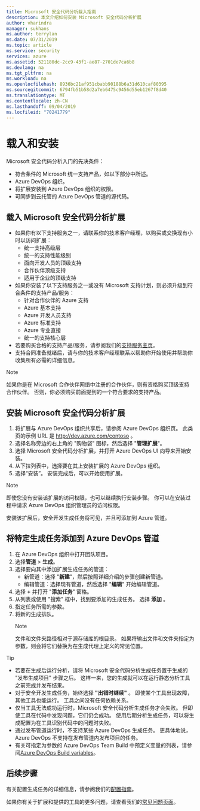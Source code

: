```yaml
---
title: Microsoft 安全代码分析载入指南
description: 本文介绍如何安装 Microsoft 安全代码分析扩展
author: vharindra
manager: sukhans
ms.author: terrylan
ms.date: 07/31/2019
ms.topic: article
ms.service: security
services: azure
ms.assetid: 521180dc-2cc9-43f1-ae87-2701de7ca6b8
ms.devlang: na
ms.tgt_pltfrm: na
ms.workload: na
ms.openlocfilehash: 8936bc21af951cbabb90188b6a31d610caf80395
ms.sourcegitcommit: 6794fb51b58d2a7eb6475c9456d55eb1267f8d40
ms.translationtype: MT
ms.contentlocale: zh-CN
ms.lasthandoff: 09/04/2019
ms.locfileid: "70241779"
---
```

# <a name="onboarding-and-installing"></a>载入和安装

Microsoft 安全代码分析入门的先决条件：

- 符合条件的 Microsoft 统一支持产品，如以下部分中所述。
- Azure DevOps 组织。
- 将扩展安装到 Azure DevOps 组织的权限。
- 可同步到云托管的 Azure DevOps 管道的源代码。

## <a name="onboarding-the-microsoft-security-code-analysis-extension"></a>载入 Microsoft 安全代码分析扩展

- 如果你有以下支持服务之一，请联系你的技术客户经理，以购买或交换现有小时以访问扩展：
   - 统一支持高级层
   - 统一的支持性能级别
   - 面向开发人员的顶级支持
   - 合作伙伴顶级支持
   - 适用于企业的顶级支持
- 如果你安装了以下支持服务之一或没有 Microsoft 支持计划，则必须升级到符合条件的支持产品/服务：
   - 针对合作伙伴的 Azure 支持
   - Azure 基本支持
   - Azure 开发人员支持
   - Azure 标准支持
   - Azure 专业直接
   - 统一的支持核心层
- 若要购买合格的支持产品/服务，请参阅我们的[支持服务主页](https://www.microsoft.com/enterprise/services/support)。
- 支持合同准备就绪后，请与你的技术客户经理联系以帮助你开始使用并帮助你收集所有必需的详细信息。

>[!NOTE]
> 如果你是在 Microsoft 合作伙伴网络中注册的合作伙伴，则有资格购买顶级支持合作伙伴。 否则，你必须购买前面提到的一个符合要求的支持产品。

## <a name="installing-the-microsoft-security-code-analysis-extension"></a>安装 Microsoft 安全代码分析扩展

1. 将扩展与 Azure DevOps 组织共享后，请参阅 Azure DevOps 组织页。 此类页的示例 URL 是 http://dev.azure.com/contoso 。
1. 选择名称旁边的右上角的 "购物袋" 图标，然后选择 "**管理扩展**"。
1. 选择 Microsoft 安全代码分析扩展，并打开 Azure DevOps UI 向导来开始安装。
1. 从下拉列表中，选择要在其上安装扩展的 Azure DevOps 组织。
1. 选择“安装”。 安装完成后，可以开始使用扩展。

>[!NOTE]
> 即使您没有安装该扩展的访问权限，也可以继续执行安装步骤。 你可以在安装过程中请求 Azure DevOps 组织管理员的访问权限。

安装该扩展后，安全开发生成任务将可见，并且可添加到 Azure 管道。

## <a name="adding-specific-build-tasks-to-your-azure-devops-pipeline"></a>将特定生成任务添加到 Azure DevOps 管道

1. 在 Azure DevOps 组织中打开团队项目。
1. 选择**管道** > **生成**。
1. 选择要向其中添加扩展生成任务的管道：
   - 新管道：选择 "**新建**"，然后按照详细介绍的步骤创建新管道。
   - 编辑管道：选择现有管道，然后选择 "**编辑**" 开始编辑管道。
1. 选择 **+** 并打开 "**添加任务**" 窗格。
1. 从列表或使用 "搜索" 框中，找到要添加的生成任务。 选择 **添加** 。
1. 指定任务所需的参数。
1. 将新的生成排队。
   >[!NOTE]
   >文件和文件夹路径相对于源存储库的根目录。 如果将输出文件和文件夹指定为参数，则会将它们替换为在生成代理上定义的常见位置。

> [!TIP]
>
> - 若要在生成后运行分析，请将 Microsoft 安全代码分析生成任务置于生成的 "发布生成项目" 步骤之后。 这样一来，您的生成就可以在运行静态分析工具之前完成并发布结果。
> - 对于安全开发生成任务，始终选择 **"出错时继续"** 。 即使某个工具出现故障，其他工具也能运行。 工具之间没有任何依赖关系。
> - 仅当工具无法成功运行时，Microsoft 安全代码分析生成任务才会失败。 但即使工具在代码中发现问题，它们仍会成功。 使用后期分析生成任务，可以将生成配置为在工具识别代码中的问题时失败。
> - 通过发布管道运行时，不支持某些 Azure DevOps 生成任务。 更具体地说，Azure DevOps 不支持在发布管道内发布项目的任务。
> - 有关可指定为参数的 Azure DevOps Team Build 中预定义变量的列表，请参阅[Azure DevOps Build variables](https://docs.microsoft.com/azure/devops/pipelines/build/variables?tabs=batch&view=vsts)。

## <a name="next-steps"></a>后续步骤

有关配置生成任务的详细信息，请参阅我们的[配置指南](security-code-analysis-customize.md)。

如果你有关于扩展和提供的工具的更多问题，请查看我们的[常见问题页面](security-code-analysis-faq.md)。
